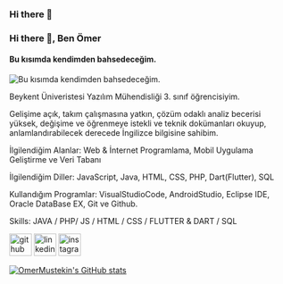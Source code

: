 ### Hi there 👋


### Hi there 👋, Ben Ömer
#### Bu kısımda kendimden bahsedeceğim.
![Bu kısımda kendimden bahsedeceğim.](https://media.istockphoto.com/vectors/software-engineering-banner-and-icons-vector-id636526232?s=612x612)

Beykent Üniveristesi Yazılım Mühendisliği  3. sınıf  öğrencisiyim. 

Gelişime açık, takım çalışmasına yatkın, çözüm odaklı analiz becerisi yüksek, değişime ve öğrenmeye istekli ve  teknik dokümanları okuyup, anlamlandırabilecek derecede İngilizce bilgisine sahibim.

İlgilendiğim Alanlar: Web & İnternet Programlama, Mobil Uygulama Geliştirme ve Veri Tabanı

İlgilendiğim Diller: JavaScript, Java, HTML, CSS, PHP, Dart(Flutter), SQL

Kullandığım Programlar: VisualStudioCode, AndroidStudio, Eclipse IDE, Oracle DataBase EX, Git ve Github.

Skills:  JAVA / PHP/ JS / HTML / CSS / FLUTTER & DART / SQL



[<img src='https://cdn.jsdelivr.net/npm/simple-icons@3.0.1/icons/github.svg' alt='github' height='40'>](https://github.com/omermustekiin)  [<img src='https://cdn.jsdelivr.net/npm/simple-icons@3.0.1/icons/linkedin.svg' alt='linkedin' height='40'>](https://www.linkedin.com/in/omermustekiin/)  [<img src='https://cdn.jsdelivr.net/npm/simple-icons@3.0.1/icons/instagram.svg' alt='instagram' height='40'>](https://www.instagram.com/omermustekiin/)  

[![OmerMustekin's GitHub stats](https://github-readme-stats.vercel.app/api?username=omermustekiin)](https://github.com/anuraghazra/github-readme-stats)
